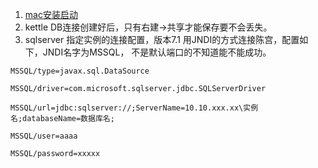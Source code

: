 1. [mac安装启动](https://www.jianshu.com/p/741ed3f9955e)     
1. kettle DB连接创建好后，只有右建->共享才能保存要不会丢失。 
1. sqlserver 指定实例的连接配置，版本7.1 用JNDI的方式连接陈宫，配置如下，JNDI名字为MSSQL， 不是默认端口的不知道能不能成功。  
```
MSSQL/type=javax.sql.DataSource

MSSQL/driver=com.microsoft.sqlserver.jdbc.SQLServerDriver

MSSQL/url=jdbc:sqlserver://;ServerName=10.10.xxx.xx\实例名;databaseName=数据库名; 

MSSQL/user=aaaa

MSSQL/password=xxxxx
```
